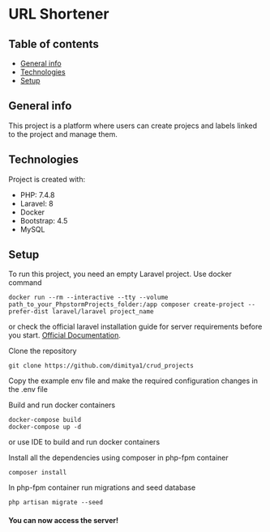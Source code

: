 # URL Shortener

## Table of contents
* [General info](#general-info)
* [Technologies](#technologies)
* [Setup](#setup)

## General info
This project is a platform where users can create projecs and labels linked to the project and manage them.
	
## Technologies
Project is created with:
* PHP: 7.4.8
* Laravel: 8
* Docker
* Bootstrap: 4.5
* MySQL
	
## Setup
To run this project, you need an empty Laravel project.
Use docker command
```
docker run --rm --interactive --tty --volume path_to_your_PhpstormProjects_folder:/app composer create-project --prefer-dist laravel/laravel project_name
```
or
check the official laravel installation guide for server requirements before you start. [Official Documentation](https://laravel.com/docs/8.x).

Clone the repository
```
git clone https://github.com/dimitya1/crud_projects
```
Copy the example env file and make the required configuration changes in the .env file

Build and run docker containers
```
docker-compose build
docker-compose up -d
```
or
use IDE to build and run docker containers

Install all the dependencies using composer in php-fpm container
```
composer install
```
In php-fpm container run migrations and seed database
```
php artisan migrate --seed
```
#### You can now access the server!
